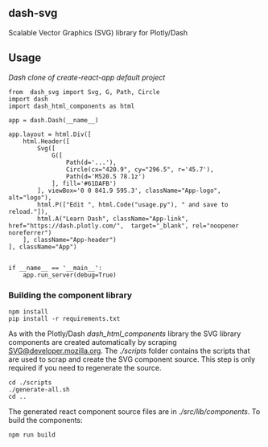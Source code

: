 ## dash-svg

Scalable Vector Graphics (SVG) library for Plotly/Dash

## Usage

*Dash clone of create-react-app default project*
```
from  dash_svg import Svg, G, Path, Circle
import dash
import dash_html_components as html

app = dash.Dash(__name__)

app.layout = html.Div([
    html.Header([
        Svg([
            G([
                Path(d='...'),
                Circle(cx="420.9", cy="296.5", r='45.7'),
                Path(d='M520.5 78.1z')
            ], fill='#61DAFB')
        ], viewBox='0 0 841.9 595.3', className="App-logo", alt="logo"),
        html.P(["Edit ", html.Code("usage.py"), " and save to reload."]),
        html.A("Learn Dash", className="App-link", href="https://dash.plotly.com/",  target="_blank", rel="noopener noreferrer")
    ], className="App-header")
], className="App")


if __name__ == '__main__':
    app.run_server(debug=True)
```

### Building the component library

    npm install
    pip install -r requirements.txt

As with the Plotly/Dash *dash_html_components* library the SVG library components
are created automatically by scraping [SVG@developer.mozilla.org]. The *./scripts*
folder contains the scripts that are used to scrap and create the SVG
component source. This step is only required if you need to
regenerate the source.

    cd ./scripts
    ./generate-all.sh
    cd ..

The generated react component source files are in *./src/lib/components*. To build the
components:

    npm run build

[SVG@developer.mozilla.org]: https://developer.mozilla.org/en-US/docs/Web/SVG/Element
[HTML@developer.mozilla.org]: https://developer.mozilla.org/en-US/docs/Web/HTML/Element
[DefinitelyTyped]: https://raw.githubusercontent.com/DefinitelyTyped/DefinitelyTyped/master/types/react/index.d.ts





